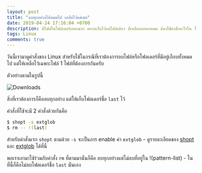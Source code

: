 ```yaml
---
layout: post
title: "ลบทุกอย่างให้หมดไป เหลือไว้แค่เธอ"
date: 2019-04-24 17:16:04 +0700
description: มีไฟล์ในโฟล์เดอร์เยอะมาก อยากเก็บไว้แค่ไฟล์เดียว ที่เหลือลบออกหมด ต้องใช้คำสั่งอะไรใน linux ครับ?
tags: Linux
comments: true
---
```

วันนี้เรามาดูคำสั่งของ Linux สำหรับใช้ในกรณีที่เราต้องการลบไฟล์หรือโฟลเดอร์ที่มีอยู่เกือบทั้งหมดไป แต่ให้เหลือไว้เฉพาะไฟล์ 1 ไฟล์ที่ต้องการกันครับ

ตัวอย่างตามในรูปนี้

![Downloads](https://res.cloudinary.com/sdees-reallife/image/upload/v1556014834/Screenshot_from_2019-04-23_17-20-12.png)

สิ่งที่เราต้องการก็คือลบทุกอย่าง แต่ให้เก็บโฟลเดอร์ชื่อ `last` ไว้

คำสั่งที่ใช้จะมี 2 คำสั่งด้วยกันคือ

```bash
$ shopt -s extglob
$ rm -- !(last)
```

สำหรับคำสั่งแรก `shopt` ตามด้วย `-s` จะเป็นการ enable ค่า `extglob` - ดูรายละเอียดของ [shopt](https://bash.cyberciti.biz/guide/Shopt) และ [extglob](https://www.linuxjournal.com/content/bash-extended-globbing) ได้ที่นี่

พอเราเอามาใช้ร่วมกับคำสั่ง `rm` ที่ตามมานั่นก็คือ ลบทุกอย่างแต่ไม่ลบที่อยู่ใน !(pattern-list) - ในที่นี้ก็คือไม่ลบโฟลเดอร์ชื่อ `last` นั่นเอง
